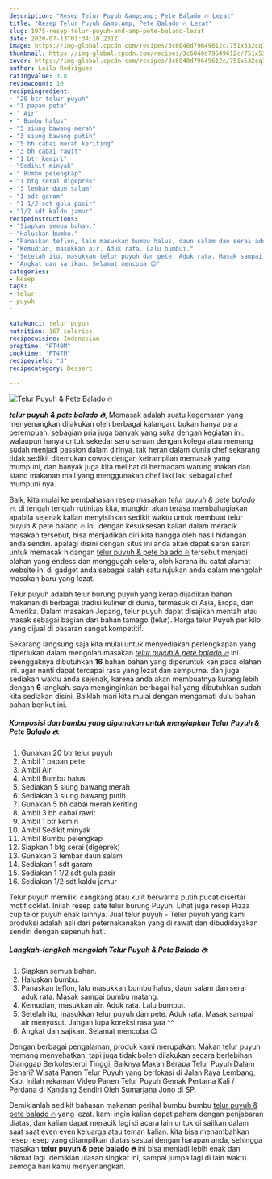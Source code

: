 ```yaml
---
description: "Resep Telur Puyuh &amp;amp; Pete Balado 🔥 Lezat"
title: "Resep Telur Puyuh &amp;amp; Pete Balado 🔥 Lezat"
slug: 1975-resep-telur-puyuh-and-amp-pete-balado-lezat
date: 2020-07-13T01:34:10.231Z
image: https://img-global.cpcdn.com/recipes/3c6040d79649612c/751x532cq70/telur-puyuh-pete-balado-🔥-foto-resep-utama.jpg
thumbnail: https://img-global.cpcdn.com/recipes/3c6040d79649612c/751x532cq70/telur-puyuh-pete-balado-🔥-foto-resep-utama.jpg
cover: https://img-global.cpcdn.com/recipes/3c6040d79649612c/751x532cq70/telur-puyuh-pete-balado-🔥-foto-resep-utama.jpg
author: Leila Rodriguez
ratingvalue: 3.8
reviewcount: 10
recipeingredient:
- "20 btr telur puyuh"
- "1 papan pete"
- " Air"
- " Bumbu halus"
- "5 siung bawang merah"
- "3 siung bawang putih"
- "5 bh cabai merah keriting"
- "3 bh cabai rawit"
- "1 btr kemiri"
- "Sedikit minyak"
- " Bumbu pelengkap"
- "1 btg serai digeprek"
- "3 lembar daun salam"
- "1 sdt garam"
- "1 1/2 sdt gula pasir"
- "1/2 sdt kaldu jamur"
recipeinstructions:
- "Siapkan semua bahan."
- "Haluskan bumbu."
- "Panaskan teflon, lalu masukkan bumbu halus, daun salam dan serai aduk rata. Masak sampai bumbu matang."
- "Kemudian, masukkan air. Aduk rata. Lalu bumbui."
- "Setelah itu, masukkan telur puyuh dan pete. Aduk rata. Masak sampai air menyusut. Jangan lupa koreksi rasa yaa ^^"
- "Angkat dan sajikan. Selamat mencoba 😊"
categories:
- Resep
tags:
- telur
- puyuh
- 

katakunci: telur puyuh  
nutrition: 167 calories
recipecuisine: Indonesian
preptime: "PT40M"
cooktime: "PT47M"
recipeyield: "3"
recipecategory: Dessert

---
```



![Telur Puyuh &amp; Pete Balado 🔥](https://img-global.cpcdn.com/recipes/3c6040d79649612c/751x532cq70/telur-puyuh-pete-balado-🔥-foto-resep-utama.jpg)

<b><i>telur puyuh &amp; pete balado 🔥</i></b>, Memasak adalah suatu kegemaran yang menyenangkan dilakukan oleh berbagai kalangan. bukan hanya para perempuan, sebagian pria juga banyak yang suka dengan kegiatan ini. walaupun hanya untuk sekedar seru seruan dengan kolega atau memang sudah menjadi passion dalam dirinya. tak heran dalam dunia chef sekarang tidak sedikit ditemukan cowok dengan ketrampilan memasak yang mumpuni, dan banyak juga kita melihat di bermacam warung makan dan stand makanan mall yang menggunakan chef laki laki sebagai chef mumpuni nya.

Baik, kita mulai ke pembahasan resep masakan <i>telur puyuh &amp; pete balado 🔥</i>. di tengah tengah rutinitas kita, mungkin akan terasa membahagiakan apabila sejenak kalian menyisihkan sedikit waktu untuk membuat telur puyuh &amp; pete balado 🔥 ini. dengan kesuksesan kalian dalam meracik masakan tersebut, bisa menjadikan diri kita bangga oleh hasil hidangan anda sendiri. apalagi disini dengan situs ini anda akan dapat saran saran untuk memasak hidangan <u>telur puyuh &amp; pete balado 🔥</u> tersebut menjadi olahan yang endess dan menggugah selera, oleh karena itu catat alamat website ini di gadget anda sebagai salah satu rujukan anda dalam mengolah masakan baru yang lezat.

Telur puyuh adalah telur burung puyuh yang kerap dijadikan bahan makanan di berbagai tradisi kuliner di dunia, termasuk di Asia, Eropa, dan Amerika. Dalam masakan Jepang, telur puyuh dapat disajikan mentah atau masak sebagai bagian dari bahan tamago (telur). Harga telur Puyuh per kilo yang dijual di pasaran sangat kompetitif.


Sekarang langsung saja kita mulai untuk menyediakan perlengkapan yang diperlukan dalam mengolah masakan <u><i>telur puyuh &amp; pete balado 🔥</i></u> ini. seenggaknya dibutuhkan <b>16</b> bahan bahan yang diperuntuk kan pada olahan ini. agar nanti dapat tercapai rasa yang lezat dan sempurna. dan juga sediakan waktu anda sejenak, karena anda akan membuatnya kurang lebih dengan <b>6</b> langkah. saya menginginkan berbagai hal yang dibutuhkan sudah kita sediakan disini, Baiklah mari kita mulai dengan mengamati dulu bahan bahan berikut ini.

<!--inarticleads1-->

##### Komposisi dan bumbu yang digunakan untuk menyiapkan Telur Puyuh &amp; Pete Balado 🔥:

1. Gunakan 20 btr telur puyuh
1. Ambil 1 papan pete
1. Ambil  Air
1. Ambil  Bumbu halus
1. Sediakan 5 siung bawang merah
1. Sediakan 3 siung bawang putih
1. Gunakan 5 bh cabai merah keriting
1. Ambil 3 bh cabai rawit
1. Ambil 1 btr kemiri
1. Ambil Sedikit minyak
1. Ambil  Bumbu pelengkap
1. Siapkan 1 btg serai (digeprek)
1. Gunakan 3 lembar daun salam
1. Sediakan 1 sdt garam
1. Sediakan 1 1/2 sdt gula pasir
1. Sediakan 1/2 sdt kaldu jamur


Telur puyuh memiliki cangkang atau kulit berwarna putih pucat disertai motif coklat. Inilah resep sate telur burung Puyuh. Lihat juga resep Pizza cup telor puyuh enak lainnya. Jual telur puyuh - Telur puyuh yang kami produksi adalah asli dari peternakanakan yang di rawat dan dibudidayakan sendiri dengan sepenuh hati. 

<!--inarticleads2-->

##### Langkah-langkah mengolah Telur Puyuh &amp; Pete Balado 🔥:

1. Siapkan semua bahan.
1. Haluskan bumbu.
1. Panaskan teflon, lalu masukkan bumbu halus, daun salam dan serai aduk rata. Masak sampai bumbu matang.
1. Kemudian, masukkan air. Aduk rata. Lalu bumbui.
1. Setelah itu, masukkan telur puyuh dan pete. Aduk rata. Masak sampai air menyusut. Jangan lupa koreksi rasa yaa ^^
1. Angkat dan sajikan. Selamat mencoba 😊


Dengan berbagai pengalaman, produk kami merupakan. Makan telur puyuh memang menyehatkan, tapi juga tidak boleh dilakukan secara berlebihan. Dianggap Berkolesterol Tinggi, Baiknya Makan Berapa Telur Puyuh Dalam Sehari? Wisata Panen Telur Puyuh yang berlokasi di Jalan Raya Lembang, Kab. Inilah rekaman Video Panen Telur Puyuh Gemak Pertama Kali / Perdana di Kandang Sendiri Oleh Sumarjana Jono di SP. 

Demikianlah sedikit bahasan makanan perihal bumbu bumbu <u>telur puyuh &amp; pete balado 🔥</u> yang lezat. kami ingin kalian dapat paham dengan penjabaran diatas, dan kalian dapat meracik lagi di acara lain untuk di sajikan dalam saat saat even even keluarga atau teman kalian. kita bisa menambahkan resep resep yang ditampilkan diatas sesuai dengan harapan anda, sehingga masakan <b>telur puyuh &amp; pete balado 🔥</b> ini bisa menjadi lebih enak dan nikmat lagi. demikian ulasan singkat ini, sampai jumpa lagi di lain waktu. semoga hari kamu menyenangkan.
